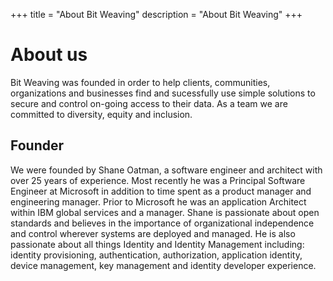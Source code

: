 +++
title = "About Bit Weaving"
description = "About Bit Weaving"
+++

# About us

Bit Weaving was founded in order to help clients, communities, organizations and businesses find and sucessfully use simple solutions to secure and control on-going access to their data.  As a team we are committed to diversity, equity and inclusion.

## Founder

We were founded by Shane Oatman, a software engineer and architect with over 25 years of experience.  Most recently he was a Principal Software Engineer at Microsoft in addition to time spent as a product manager and engineering manager.  Prior to Microsoft he was an application Architect within IBM global services and a manager. Shane is passionate about open standards and believes in the importance of organizational independence and control wherever systems are deployed and managed.  He is also passionate about all things Identity and Identity Management including: identity provisioning, authentication, authorization, application identity, device management, key management and identity developer experience.
